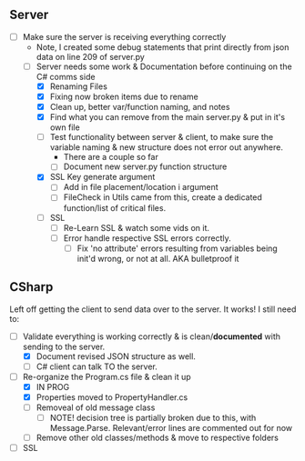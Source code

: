 
## Server 

- [ ] Make sure the server is receiving everything correctly 
	- Note, I created some debug statements that print directly from json data on line 209 of server.py
	- [ ] Server needs some work & Documentation before continuing on the C# comms side
		- [x] Renaming Files
		- [x] Fixing now broken items due to rename
		- [x] Clean up, better var/function naming, and notes
		- [x] Find what you can remove from the main server.py & put in it's own file
		- [ ] Test functionality between server & client, to make sure the variable naming & new structure does not error out anywhere. 
			-  There are a couple so far
			- [ ] Document new server.py function structure
		- [x] SSL Key generate argument
			- [ ] Add in file placement/location i argument
			- [ ] FileCheck in Utils came from this, create a dedicated function/list of critical files.
		- [ ] SSL
			- [ ] Re-Learn SSL & watch some vids on it. 
			- [ ] Error handle respective SSL errors correctly. 
				- [ ] Fix 'no attribute' errors resulting from variables being init'd wrong, or not at all. AKA bulletproof it

## CSharp

Left off getting the client to send data over to the server. It works! I still need to:
- [ ] Validate everything is working correctly & is clean/**documented** with sending to the server.
	- [x] Document revised JSON structure as well.
	- [ ] C# client can talk TO the server. 

- [ ] Re-organize the Program.cs file & clean it up
	- [x] IN PROG
	- [x] Properties moved to PropertyHandler.cs
	- [ ] Removeal of old message class
		- [ ] NOTE! decision tree is partially broken due to this, with Message.Parse. Relevant/error lines are commented out for now
	- [ ] Remove other old classes/methods & move to respective folders
- [ ] SSL 